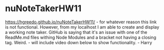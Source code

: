 # nuNoteTakerHW11
https://hgreedo.github.io/nuNoteTakerHW11/ - for whatever reason this link is not functional. However, from my localhost I am able to create and display a working note taker. GitHub is saying that it's an issue with one of the ReadMe.md files withing Node Modules and a bracket not having a closing tag. Weird. - will include video down below to show functionality. - Harry
